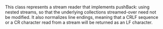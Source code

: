 This class represents a stream reader that implements pushBack: using nested streams, so that the underlying collections streamed-over need not be modified. It also normalizes line endings, meaning that a CRLF sequence or a CR character read from a stream will be returned as an LF character.